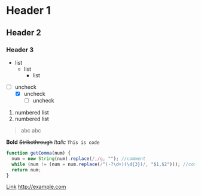 # 

# Header 1
## Header 2
### Header 3

- list
  - list
    - list

* [ ] uncheck
  * [x] uncheck
    * [ ] uncheck

1. numbered list
2. numbered list

> abc
> abc

**Bold**
~~Strikethrough~~
*Italic*
`This is code`

```js
function getComma(num) {
  num = new String(num).replace(/,/g, ""); //comment
  while (num != (num = num.replace(/^(-?\d+)(\d{3})/, "$1,$2"))); //comment
  return num;
}
```

[Link](http://example.com)
http://example.com